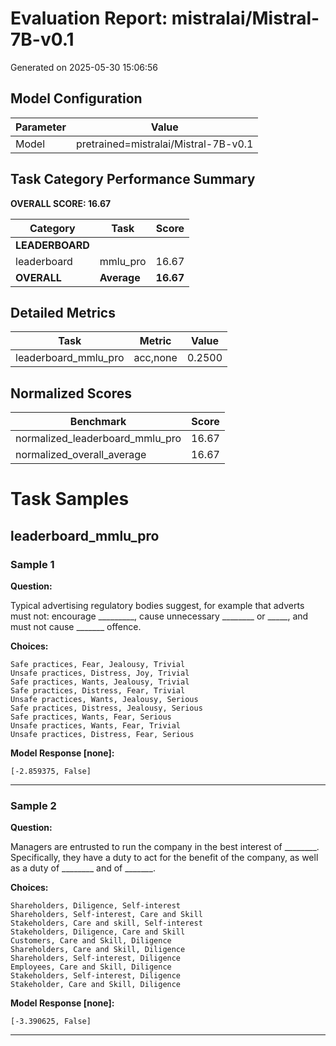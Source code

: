 # Evaluation Report: mistralai/Mistral-7B-v0.1
Generated on 2025-05-30 15:06:56

## Model Configuration

| Parameter | Value |
| --------- | ----- |
| Model | pretrained=mistralai/Mistral-7B-v0.1 |

## Task Category Performance Summary


**OVERALL SCORE: 16.67**

| Category | Task | Score |
| -------- | ---- | ----- |
| **LEADERBOARD** | | |
| leaderboard | mmlu_pro | 16.67 |
| **OVERALL** | **Average** | **16.67** |

## Detailed Metrics

| Task | Metric | Value |
| ---- | ------ | ----- |
| leaderboard_mmlu_pro | acc,none | 0.2500 |

## Normalized Scores

| Benchmark | Score |
| --------- | ----- |
| normalized_leaderboard_mmlu_pro | 16.67 |
| normalized_overall_average | 16.67 |

# Task Samples

## leaderboard_mmlu_pro

### Sample 1

**Question:**

Typical advertising regulatory bodies suggest, for example that adverts must not: encourage _________, cause unnecessary ________ or _____, and must not cause _______ offence.

**Choices:**

```
Safe practices, Fear, Jealousy, Trivial
Unsafe practices, Distress, Joy, Trivial
Safe practices, Wants, Jealousy, Trivial
Safe practices, Distress, Fear, Trivial
Unsafe practices, Wants, Jealousy, Serious
Safe practices, Distress, Jealousy, Serious
Safe practices, Wants, Fear, Serious
Unsafe practices, Wants, Fear, Trivial
Unsafe practices, Distress, Fear, Serious
```

**Model Response [none]:**

```
[-2.859375, False]
```

---

### Sample 2

**Question:**

Managers are entrusted to run the company in the best interest of ________. Specifically, they have a duty to act for the benefit of the company, as well as a duty of ________ and of _______.

**Choices:**

```
Shareholders, Diligence, Self-interest
Shareholders, Self-interest, Care and Skill
Stakeholders, Care and skill, Self-interest
Stakeholders, Diligence, Care and Skill
Customers, Care and Skill, Diligence
Shareholders, Care and Skill, Diligence
Shareholders, Self-interest, Diligence
Employees, Care and Skill, Diligence
Stakeholders, Self-interest, Diligence
Stakeholder, Care and Skill, Diligence
```

**Model Response [none]:**

```
[-3.390625, False]
```

---
